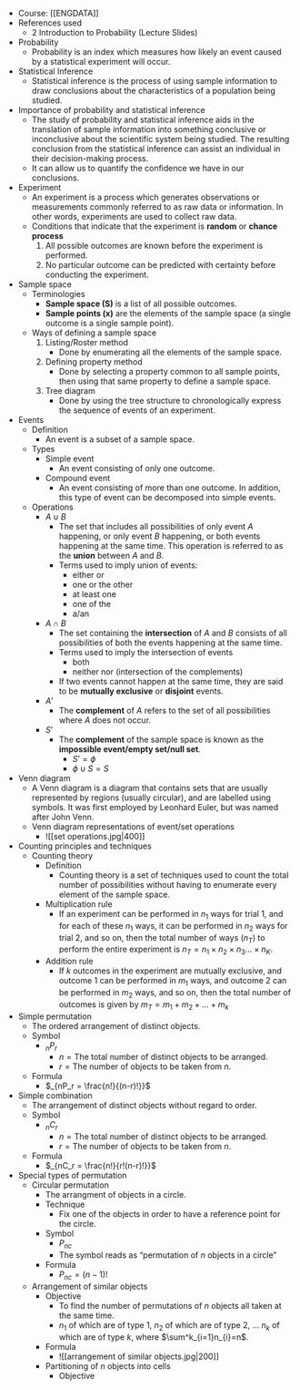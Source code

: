 - Course: [[ENGDATA]]
- References used
	- 2 Introduction to Probability (Lecture Slides)
- Probability
	- Probability is an index which measures how likely an event caused by a statistical experiment will occur.
- Statistical Inference
	- Statistical inference is the process of using sample information to draw conclusions about the characteristics of a population being studied.
- Importance of probability and statistical inference
	- The study of probability and statistical inference aids in the translation of sample information into something conclusive or inconclusive about the scientific system being studied. The resulting conclusion from the statistical inference can assist an individual in their decision-making process.
	- It can allow us to quantify the confidence we have in our conclusions.
- Experiment
	- An experiment is a process which generates observations or measurements commonly referred to as raw data or information. In other words, experiments are used to collect raw data.
	- Conditions that indicate that the experiment is **random** or **chance process**
		1. All possible outcomes are known before the experiment is performed.
		2. No particular outcome can be predicted with certainty before conducting the experiment.
- Sample space
	- Terminologies
		- **Sample space (S)** is a list of all possible outcomes.
		- **Sample points (x)** are the elements of the sample space (a single outcome is a single sample point).
	- Ways of defining a sample space
		1. Listing/Roster method
			- Done by enumerating all the elements of the sample space.
		2. Defining property method
			- Done by selecting a property common to all sample points, then using that same property to define a sample space.
		3. Tree diagram
			- Done by using the tree structure to chronologically express the sequence of events of an experiment.
- Events
	- Definition
		- An event is a subset of a sample space.
	- Types
		- Simple event
			- An event consisting of only one outcome.
		- Compound event
			- An event consisting of more than one outcome. In addition, this type of event can be decomposed into simple events.
	- Operations
		- $A \cup B$
			- The set that includes all possibilities of only event $A$ happening, or only event $B$ happening, or both events happening at the same time. This operation is referred to as the **union** between $A$ and $B$.
			- Terms used to imply union of events:
				- either or
				- one or the other
				- at least one
				- one of the
				- a/an
		- $A \cap B$
			- The set containing the **intersection** of $A$ and $B$ consists of all possibilities of both the events happening at the same time.
			- Terms used to imply the intersection of events
				- both
				- neither nor (intersection of the complements)
			- If two events cannot happen at the same time, they are said to be **mutually exclusive** or **disjoint** events.
		- $A’$
			- The **complement** of $A$ refers to the set of all possibilities where $A$ does not occur.
		- $S’$
			- The **complement** of the sample space is known as the **impossible event/empty set/null set**.
				- $S’=\phi$
				- $\phi \cup S = S$
- Venn diagram
	- A Venn diagram is a diagram that contains sets that are usually represented by regions (usually circular), and are labelled using symbols. It was first employed by Leonhard Euler, but was named after John Venn.
	- Venn diagram representations of event/set operations
		- ![[set operations.jpg|400]]
- Counting principles and techniques
	- Counting theory
		- Definition
			- Counting theory is a set of techniques used to count the total number of possibilities without having to enumerate every element of the sample space.
		- Multiplication rule
			- If an experiment can be performed in $n_{1}$ ways for trial 1, and for each of these $n_1$ ways, it can be performed in $n_{2}$ ways for trial 2, and so on, then the total number of ways ($n_T$) to perform the entire experiment is $n_T = n_1 \times n_2 \times n_3 \ldots \times n_K$.
		- Addition rule
			- If $k$ outcomes in the experiment are mutually exclusive, and outcome 1 can be performed in $m_1$ ways, and outcome $2$ can be performed in $m_2$ ways, and so on, then the total number of outcomes is given by $m_T=m_1+m_2+\ldots+m_k$
- Simple permutation
	- The ordered arrangement of distinct objects.
	- Symbol
		-  $_nP_r$
			- $n = \text{The total number of distinct objects to be arranged.}$
			- $r = \text{The number of objects to be taken from } n \text{.}$
	- Formula
		- $_{nP_r = \frac{n!}{(n-r)!}}$
- Simple combination
	- The arrangement of distinct objects without regard to order.
	- Symbol
		- $_nC_r$
			- $n = \text{The total number of distinct objects to be arranged.}$
			- $r = \text{The number of objects to be taken from } n \text{.}$
	- Formula
		- $_{nC_r = \frac{n!}{r!(n-r)!}}$
- Special types of permutation
	- Circular permutation
		- The arrangment of objects in a circle.
		- Technique
			- Fix one of the objects in order to have a reference point for the circle.
		- Symbol
			- $P_{nc}$
			- The symbol reads as “permutation of $n$ objects in a circle”
		- Formula
			- $P_{nc}=(n-1)!$
	- Arrangement of similar objects
		- Objective
			- To find the number of permutations of $n$ objects all taken at the same time.
			- $n_1$ of which are of type 1, $n_2$ of which are of type 2, $\ldots$ $n_k$ of which are of type $k$, where $\sum^k_{i=1}n_{i}=n$.
		- Formula
			- ![[arrangement of similar objects.jpg|200]]
		- Partitioning of $n$ objects into cells
			- Objective